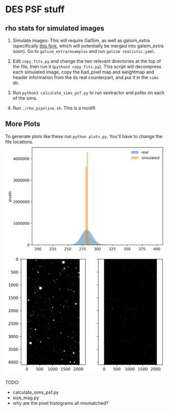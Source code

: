 DES PSF stuff
=============
rho stats for simulated images
------------------------------

1. Simulate images: This will require GalSim, as well as galsim_extra (specifically [this fork](https://github.com/ajwheeler/galsim_extra), which will potentially be merged into galsim_extra soon). Go to `galsim_extra/examples` and run `galsim realistic.yaml`.

2. Edit `copy_fits.py` and change the two relevant directories at the top of the file, then run it (`python3 copy_fits.py`).  This script will decompress each simulated image, copy the bad_pixel map and weightmap and header information from the its real counterpart, and put it in the `sims` dir.

3. Run `python3 calculate_sims_psf.py` to run sextractor and psfex on each of the sims.

4. Run `./rho_pipeline.sh`.  This is a modifi

More Plots
----------
To generate plots like these run `python plots.py`.  You'll have to change the file locations.
![histogram](https://raw.githubusercontent.com/ajwheeler/deswlpsf/master/histogram_example.png "histogram")
![image](https://raw.githubusercontent.com/ajwheeler/deswlpsf/master/image_example.png "image")

TODO:
- calculate_sims_psf.py
- size_mag.py
- why are the pixel histograms all mismatched?
